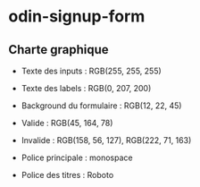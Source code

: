 # odin-signup-form

## Charte graphique

- Texte des inputs : RGB(255, 255, 255)
- Texte des labels : RGB(0, 207, 200)
- Background du formulaire : RGB(12, 22, 45) 

- Valide : RGB(45, 164, 78)
- Invalide : RGB(158, 56, 127), RGB(222, 71, 163)

- Police principale : monospace
- Police des titres : Roboto 

